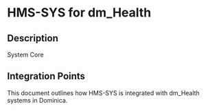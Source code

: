 # HMS-SYS for dm_Health

## Description

System Core

## Integration Points

This document outlines how HMS-SYS is integrated with dm_Health systems in Dominica.
